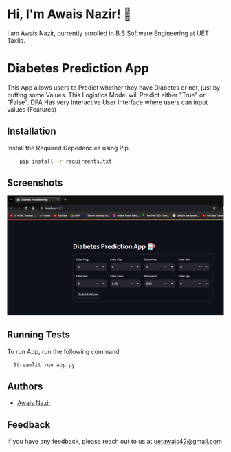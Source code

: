 # Hi, I'm Awais Nazir! 👋

I am Awais Nazir, currently enrolled in B.S Software Engineering at UET Taxila.

# Diabetes Prediction App

This App allows users to Predict whether they have Diabetes or not, just by putting some Values. This Logistics Model will Predict either "True" or "False".
DPA Has very interactive User Interface where users can input values (Features)


## Installation

Install the Required Depedencies using Pip

```bash
    pip install -r requirments.txt

```
    
## Screenshots

![App Screenshot](https://github.com/Awais-Nazir/Diabetes-Prediction-App/blob/main/DPA.png)


## Running Tests

To run App, run the following command

```bash
  Streamlit run app.py
```


## Authors

- [Awais Nazir ](https://https://github.com/Awais-Nazir)


## Feedback

If you have any feedback, please reach out to us at uetawais42@gmail.com

